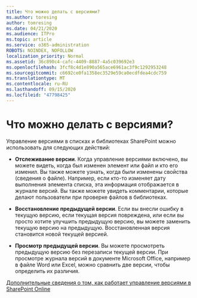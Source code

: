 ```yaml
---
title: Что можно делать с версиями?
ms.author: toresing
author: tomresing
ms.date: 04/21/2020
ms.audience: ITPro
ms.topic: article
ms.service: o365-administration
ROBOTS: NOINDEX, NOFOLLOW
localization_priority: Normal
ms.assetid: 36c890c4-cafc-4409-8887-4a5c039692e3
ms.openlocfilehash: 3fcf8c4d1e890a565ace6961ac3f9c1292953248
ms.sourcegitcommit: c6692ce0fa1358ec3529e59ca0ecdfdea4cdc759
ms.translationtype: MT
ms.contentlocale: ru-RU
ms.lasthandoff: 09/15/2020
ms.locfileid: "47798425"
---
```

# <a name="what-can-i-do-with-versioning"></a>Что можно делать с версиями?

Управление версиями в списках и библиотеках SharePoint можно использовать для следующих действий:
  
- **Отслеживание версии**. Когда управление версиями включено, вы можете видеть, когда был изменен элемент или файл и кто его изменил. Вы также можете узнать, когда были изменены свойства (сведения о файле). Например, если кто-то изменяет дату выполнения элемента списка, эта информация отображается в журнале версий. Вы также можете увидеть комментарии, которые делают пользователи при проверке файлов в библиотеках. 
    
- **Восстановление предыдущей версии**. Если вы внесли ошибку в текущую версию, если текущая версия повреждена, или если вы просто хотите улучшить предыдущую версию, вы можете заменить текущую версию на предыдущую. Восстановленная версия становится новой текущей версией. 
    
- **Просмотр предыдущей версии**. Вы можете просмотреть предыдущую версию без перезаписи текущей версии. При просмотре журнала версий в документе Microsoft Office, например в файле Word или Excel, можно сравнить две версии, чтобы определить их различия. 
    
[Дополнительные сведения о том, как работает управление версиями в SharePoint Online](https://go.microsoft.com/fwlink/?linkid=875710)
  

